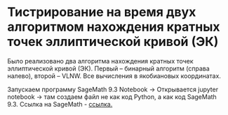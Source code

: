 # Тистрирование на время двух алгоритмом нахождения кратных точек эллиптической кривой (ЭК)

Было реализовано два алгоритма нахождения кратных точек эллиптической кривой (ЭК). Первый – бинарный алгоритм (справа налево), второй – VLNW. Все вычисления в якобиановых координатах.


Запускаем программу SageMath 9.3 Notebook -> Открывается jupyter notebook -> там создаем файл не как код Python, а как код SageMath 9.3.
Ссылка на SageMath - [ссылка.](https://www.sagemath.org/)
